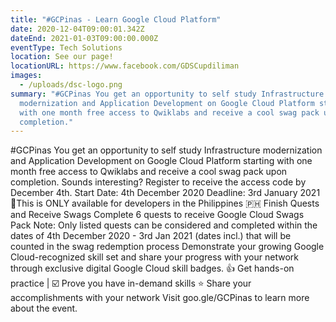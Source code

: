 ```yaml
---
title: "#GCPinas - Learn Google Cloud Platform"
date: 2020-12-04T09:00:01.342Z
dateEnd: 2021-01-03T09:00:00.000Z
eventType: Tech Solutions
location: See our page!
locationURL: https://www.facebook.com/GDSCupdiliman
images:
  - /uploads/dsc-logo.png
summary: "#GCPinas You get an opportunity to self study Infrastructure
  modernization and Application Development on Google Cloud Platform starting
  with one month free access to Qwiklabs and receive a cool swag pack upon
  completion."
---
```

\#GCPinas You get an opportunity to self study Infrastructure modernization and Application Development on Google Cloud Platform starting with one month free access to Qwiklabs and receive a cool swag pack upon completion. Sounds interesting? Register to receive the access code by December 4th. Start Date: 4th December 2020 Deadline: 3rd January 2021 📍This is ONLY available for developers in the Philippines 🇵🇭 Finish Quests and Receive Swags Complete 6 quests to receive Google Cloud Swags Pack Note: Only listed quests can be considered and completed within the dates of 4th December 2020 - 3rd Jan 2021 (dates incl.) that will be counted in the swag redemption process Demonstrate your growing Google Cloud-recognized skill set and share your progress with your network through exclusive digital Google Cloud skill badges. 👍 Get hands-on practice | ☑️ Prove you have in-demand skills ⭐️ Share your accomplishments with your network Visit goo.gle/GCPinas to learn more about the event.